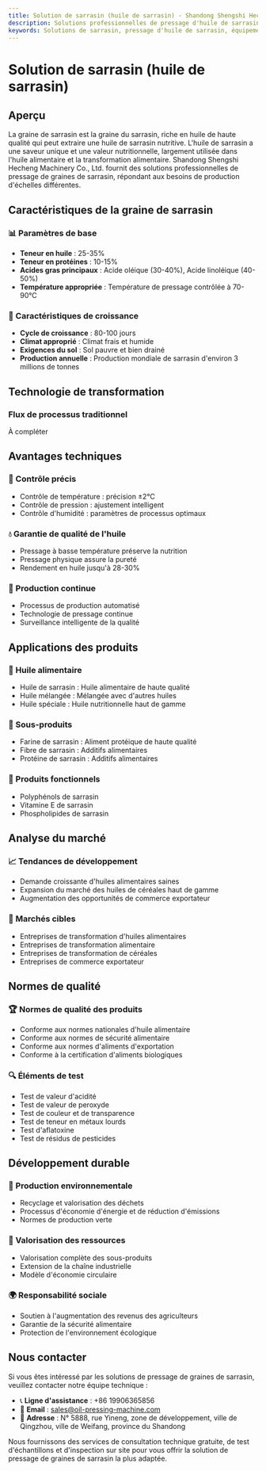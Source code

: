 ```yaml
---
title: Solution de sarrasin (huile de sarrasin) - Shandong Shengshi Hecheng Machinery Co., Ltd.
description: Solutions professionnelles de pressage d'huile de sarrasin, fournissant des équipements et services techniques de transformation d'huile de sarrasin, teneur en huile 25-35%, utilisant un processus de pressage approprié pour mettre en valeur la valeur nutritionnelle, répondant aux besoins différents des petits ateliers aux grandes usines.
keywords: Solutions de sarrasin, pressage d'huile de sarrasin, équipement de transformation de sarrasin, ligne de production d'huile de sarrasin, presse à huile de sarrasin, extraction d'huile de sarrasin, transformation de graines de sarrasin, équipement de pressage d'huile de sarrasin, équipement de production d'huile de sarrasin, usine de transformation d'huile de sarrasin, valeur nutritionnelle de l'huile de sarrasin
---
```


# Solution de sarrasin (huile de sarrasin)

## Aperçu

La graine de sarrasin est la graine du sarrasin, riche en huile de haute qualité qui peut extraire une huile de sarrasin nutritive. L'huile de sarrasin a une saveur unique et une valeur nutritionnelle, largement utilisée dans l'huile alimentaire et la transformation alimentaire. Shandong Shengshi Hecheng Machinery Co., Ltd. fournit des solutions professionnelles de pressage de graines de sarrasin, répondant aux besoins de production d'échelles différentes.

## Caractéristiques de la graine de sarrasin

### 📊 Paramètres de base
- **Teneur en huile** : 25-35%
- **Teneur en protéines** : 10-15%
- **Acides gras principaux** : Acide oléique (30-40%), Acide linoléique (40-50%)
- **Température appropriée** : Température de pressage contrôlée à 70-90℃

### 🌱 Caractéristiques de croissance
- **Cycle de croissance** : 80-100 jours
- **Climat approprié** : Climat frais et humide
- **Exigences du sol** : Sol pauvre et bien drainé
- **Production annuelle** : Production mondiale de sarrasin d'environ 3 millions de tonnes

## Technologie de transformation

### Flux de processus traditionnel
À compléter

## Avantages techniques

### 🎯 Contrôle précis
- Contrôle de température : précision ±2℃
- Contrôle de pression : ajustement intelligent
- Contrôle d'humidité : paramètres de processus optimaux

### 💧 Garantie de qualité de l'huile
- Pressage à basse température préserve la nutrition
- Pressage physique assure la pureté
- Rendement en huile jusqu'à 28-30%

### 🔄 Production continue
- Processus de production automatisé
- Technologie de pressage continue
- Surveillance intelligente de la qualité

## Applications des produits

### 🍳 Huile alimentaire
- Huile de sarrasin : Huile alimentaire de haute qualité
- Huile mélangée : Mélangée avec d'autres huiles
- Huile spéciale : Huile nutritionnelle haut de gamme

### 🥛 Sous-produits
- Farine de sarrasin : Aliment protéique de haute qualité
- Fibre de sarrasin : Additifs alimentaires
- Protéine de sarrasin : Additifs alimentaires

### 💊 Produits fonctionnels
- Polyphénols de sarrasin
- Vitamine E de sarrasin
- Phospholipides de sarrasin

## Analyse du marché

### 📈 Tendances de développement
- Demande croissante d'huiles alimentaires saines
- Expansion du marché des huiles de céréales haut de gamme
- Augmentation des opportunités de commerce exportateur

### 🎯 Marchés cibles
- Entreprises de transformation d'huiles alimentaires
- Entreprises de transformation alimentaire
- Entreprises de transformation de céréales
- Entreprises de commerce exportateur

## Normes de qualité

### 🏆 Normes de qualité des produits
- Conforme aux normes nationales d'huile alimentaire
- Conforme aux normes de sécurité alimentaire
- Conforme aux normes d'aliments d'exportation
- Conforme à la certification d'aliments biologiques

### 🔍 Éléments de test
- Test de valeur d'acidité
- Test de valeur de peroxyde
- Test de couleur et de transparence
- Test de teneur en métaux lourds
- Test d'aflatoxine
- Test de résidus de pesticides

## Développement durable

### 🌱 Production environnementale
- Recyclage et valorisation des déchets
- Processus d'économie d'énergie et de réduction d'émissions
- Normes de production verte

### 🔄 Valorisation des ressources
- Valorisation complète des sous-produits
- Extension de la chaîne industrielle
- Modèle d'économie circulaire

### 🌍 Responsabilité sociale
- Soutien à l'augmentation des revenus des agriculteurs
- Garantie de la sécurité alimentaire
- Protection de l'environnement écologique

## Nous contacter

Si vous êtes intéressé par les solutions de pressage de graines de sarrasin, veuillez contacter notre équipe technique :

- 📞 **Ligne d'assistance** : +86 19906365856
- 📧 **Email** : sales@oil-pressing-machine.com
- 📍 **Adresse** : N° 5888, rue Yineng, zone de développement, ville de Qingzhou, ville de Weifang, province du Shandong

Nous fournissons des services de consultation technique gratuite, de test d'échantillons et d'inspection sur site pour vous offrir la solution de pressage de graines de sarrasin la plus adaptée.
